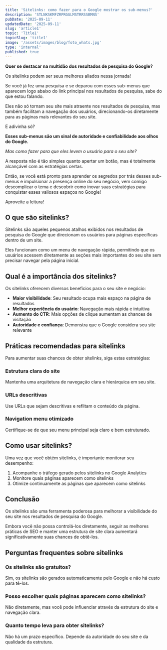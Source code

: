 ```yaml
---
title: 'Sitelinks: como fazer para o Google mostrar os sub-menus?'
description: 'STLNKSKMFZRPRGGLMSTRRSSBMNS'
pubDate: '2025-09-11'
updatedDate: '2025-09-11'
slug: 'article1'
topic: 'Title1'
topicSlug: 'title1'
image: '/assets/images/blog/foto_whats.jpg'
type: 'internal'
published: true
---
```


**Quer se destacar na multidão dos resultados de pesquisa do Google?**

Os sitelinks podem ser seus melhores aliados nessa jornada!

Se você já fez uma pesquisa e se deparou com esses sub-menus que aparecem logo abaixo do link principal nos resultados de pesquisa, sabe do que estou falando.

Eles não só tornam seu site mais atraente nos resultados de pesquisa, mas também facilitam a navegação dos usuários, direcionando-os diretamente para as páginas mais relevantes do seu site.

E adivinha só?

**Esses sub-menus são um sinal de autoridade e confiabilidade aos olhos do Google.**

_Mas como fazer para que eles levem o usuário para o seu site?_

A resposta não é tão simples quanto apertar um botão, mas é totalmente alcançável com as estratégias certas.

Então, se você está pronto para aprender os segredos por trás desses sub-menus e impulsionar a presença online do seu negócio, vem comigo descomplicar o tema e descobrir como inovar suas estratégias para conquistar esses valiosos espaços no Google!

Aproveite a leitura!

## O que são sitelinks?

Sitelinks são aqueles pequenos atalhos exibidos nos resultados de pesquisa do Google que direcionam os usuários para páginas específicas dentro de um site.

Eles funcionam como um menu de navegação rápida, permitindo que os usuários acessem diretamente as seções mais importantes do seu site sem precisar navegar pela página inicial.

## Qual é a importância dos sitelinks?

Os sitelinks oferecem diversos benefícios para o seu site e negócio:

- **Maior visibilidade**: Seu resultado ocupa mais espaço na página de resultados
- **Melhor experiência do usuário**: Navegação mais rápida e intuitiva
- **Aumento do CTR**: Mais opções de clique aumentam as chances de visitação
- **Autoridade e confiança**: Demonstra que o Google considera seu site relevante

## Práticas recomendadas para sitelinks

Para aumentar suas chances de obter sitelinks, siga estas estratégias:

### Estrutura clara do site

Mantenha uma arquitetura de navegação clara e hierárquica em seu site.

### URLs descritivas

Use URLs que sejam descritivas e reflitam o conteúdo da página.

### Navigation menu otimizado

Certifique-se de que seu menu principal seja claro e bem estruturado.

## Como usar sitelinks?

Uma vez que você obtém sitelinks, é importante monitorar seu desempenho:

1. Acompanhe o tráfego gerado pelos sitelinks no Google Analytics
2. Monitore quais páginas aparecem como sitelinks
3. Otimize continuamente as páginas que aparecem como sitelinks

## Conclusão

Os sitelinks são uma ferramenta poderosa para melhorar a visibilidade do seu site nos resultados de pesquisa do Google.

Embora você não possa controlá-los diretamente, seguir as melhores práticas de SEO e manter uma estrutura de site clara aumentará significativamente suas chances de obtê-los.

## Perguntas frequentes sobre sitelinks

### Os sitelinks são gratuitos?

Sim, os sitelinks são gerados automaticamente pelo Google e não há custo para tê-los.

### Posso escolher quais páginas aparecem como sitelinks?

Não diretamente, mas você pode influenciar através da estrutura do site e navegação clara.

### Quanto tempo leva para obter sitelinks?

Não há um prazo específico. Depende da autoridade do seu site e da qualidade da estrutura.
